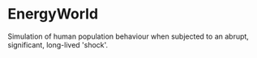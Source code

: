 EnergyWorld
===========

Simulation of human population behaviour when subjected to an abrupt, significant, long-lived 'shock'.
